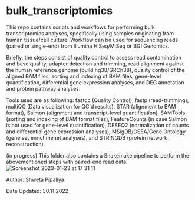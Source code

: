 # bulk_transcriptomics
This repo contains scripts and workflows for performing bulk transcriptomics analyses, specifically using samples originating from human tissue/cell culture. Workflow can be used for sequencing reads (paired or single-end) from Illumina HiSeq/MiSeq or BGI Genomics.  

Briefly, the steps consist of  quality control to assess read contamination and base quality, adapter detection and trimming, read alignment against the human reference genome (build hg38/GRCh38), quality control of the aligned BAM files, sorting and indexing of BAM files, gene-level quantification, differential gene expression analyses, and DEG annotation and protein pathway analyses.

Tools used are as following: fastqc (Quality Control), fastp (read-trimming), multiQC (Data visualization for QC'd results), STAR (alignment to BAM format), Salmon (alignment and transcript-level quantification), SAMTools (sorting and indexing of BAM format files), FeatureCounts (in case Salmon is not used for gene-level quantification), DESEQ2 (normalization of counts and differential gene expression analyses), MSigDB/GSEA/Gene Ontology (gene set enrichmenet analyses), and STRINGDB (protein network reconstruction).


(in progress) This folder also contains a Snakemake pipeline to perform the abovementioned steps with paired-end read data.
![Screenshot 2023-01-23 at 17 31 11](https://user-images.githubusercontent.com/61172011/214095023-591e9fc1-dff0-4798-ac86-416f29dfc44c.png)


Author: Shweta Pipaliya

Date Updated: 30.11.2022
